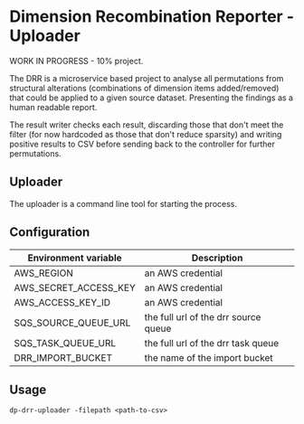 # Dimension Recombination Reporter - Uploader

WORK IN PROGRESS - 10% project.

The DRR is a microservice based project to analyse all permutations from structural alterations (combinations of dimension items added/removed) that could be applied to a given source dataset. Presenting the findings as a human readable report.

The result writer checks each result, discarding those that don't meet the filter (for now hardcoded as those that don't reduce sparsity) and writing positive results to CSV before sending back to the controller for further permutations.

## Uploader

The uploader is a command line tool for starting the process.


## Configuration

| Environment variable        |  Description
| --------------------------- |  -----------
| AWS_REGION                  | an AWS credential
| AWS_SECRET_ACCESS_KEY       | an AWS credential
| AWS_ACCESS_KEY_ID           | an AWS credential
| SQS_SOURCE_QUEUE_URL        | the full url of the drr source queue
| SQS_TASK_QUEUE_URL          | the full url of the drr task queue
| DRR_IMPORT_BUCKET           | the name of the import bucket



## Usage

`dp-drr-uploader -filepath <path-to-csv>`
